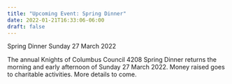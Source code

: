 ```yaml
---
title: "Upcoming Event: Spring Dinner"
date: 2022-01-21T16:33:06-06:00
draft: false
---
```

Spring Dinner Sunday 27 March 2022
<!--more-->
The annual Knights of Columbus Council 4208 Spring Dinner returns the morning and early afternoon of Sunday 27 March 2022. Money raised goes to charitable activities. More details to come.